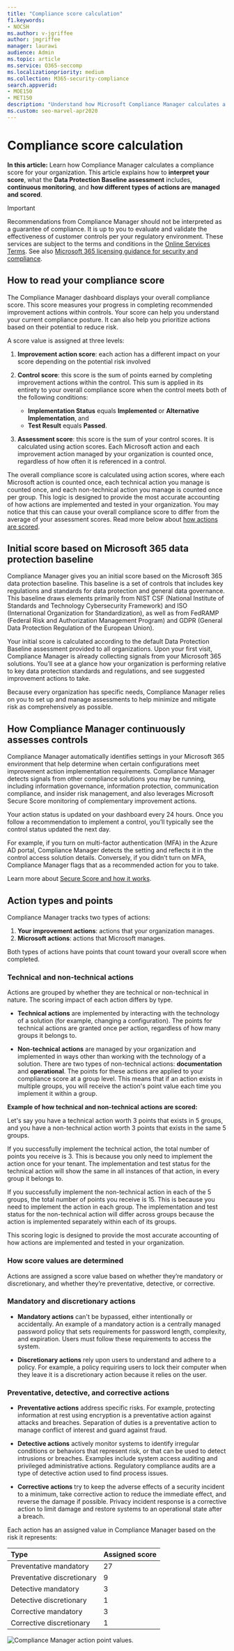 ```yaml
---
title: "Compliance score calculation"
f1.keywords:
- NOCSH
ms.author: v-jgriffee
author: jmgriffee
manager: laurawi
audience: Admin
ms.topic: article
ms.service: O365-seccomp
ms.localizationpriority: medium
ms.collection: M365-security-compliance
search.appverid: 
- MOE150
- MET150
description: "Understand how Microsoft Compliance Manager calculates a personalized score based on actions taken to address risks and improve your compliance posture."
ms.custom: seo-marvel-apr2020
---
```


# Compliance score calculation

**In this article:** Learn how Compliance Manager calculates a compliance score for your organization. This article explains how to **interpret your score**, what the **Data Protection Baseline assessment** includes, **continuous monitoring**, and **how different types of actions are managed and scored**.

> [!IMPORTANT]
> Recommendations from Compliance Manager should not be interpreted as a guarantee of compliance. It is up to you to evaluate and validate the effectiveness of customer controls per your regulatory environment. These services are subject to the terms and conditions in the [Online Services Terms](https://go.microsoft.com/fwlink/?linkid=2108910). See also [Microsoft 365 licensing guidance for security and compliance](/office365/servicedescriptions/microsoft-365-service-descriptions/microsoft-365-tenantlevel-services-licensing-guidance/microsoft-365-security-compliance-licensing-guidance).

## How to read your compliance score

The Compliance Manager dashboard displays your overall compliance score. This score measures your progress in completing recommended improvement actions within controls. Your score can help you understand your current compliance posture. It can also help you prioritize actions based on their potential to reduce risk.

A score value is assigned at three levels:

1. **Improvement action score**: each action has a different impact on your score depending on the potential risk involved

2. **Control score**: this score is the sum of points earned by completing improvement actions within the control. This sum is applied in its entirety to your overall compliance score when the control meets both of the following conditions:
    - **Implementation Status** equals **Implemented** or **Alternative Implementation**, and
    - **Test Result** equals **Passed**.

3. **Assessment score**: this score is the sum of your control scores. It is calculated using action scores. Each Microsoft action and each improvement action managed by your organization is counted once, regardless of how often it is referenced in a control.

The overall compliance score is calculated using action scores, where each Microsoft action is counted once, each technical action you manage is counted once, and each non-technical action you manage is counted once per group. This logic is designed to provide the most accurate accounting of how actions are implemented and tested in your organization. You may notice that this can cause your overall compliance score to differ from the average of your assessment scores. Read more below about [how actions are scored](#action-types-and-points).

## Initial score based on Microsoft 365 data protection baseline
  
Compliance Manager gives you an initial score based on the Microsoft 365 data protection baseline. This baseline is a set of controls that includes key regulations and standards for data protection and general data governance. This baseline draws elements primarily from NIST CSF (National Institute of Standards and Technology Cybersecurity Framework) and ISO (International Organization for Standardization), as well as from FedRAMP (Federal Risk and Authorization Management Program) and GDPR (General Data Protection Regulation of the European Union).

Your initial score is calculated according to the default Data Protection Baseline assessment provided to all organizations. Upon your first visit, Compliance Manager is already collecting signals from your Microsoft 365 solutions. You’ll see at a glance how your organization is performing relative to key data protection standards and regulations, and see suggested improvement actions to take.

Because every organization has specific needs, Compliance Manager relies on you to set up and manage assessments to help minimize and mitigate risk as comprehensively as possible.

## How Compliance Manager continuously assesses controls

Compliance Manager automatically identifies settings in your Microsoft 365 environment that help determine when certain configurations meet improvement action implementation requirements. Compliance Manager detects signals from other compliance solutions you may be running, including information governance, information protection, communication compliance, and insider risk management, and also leverages Microsoft Secure Score monitoring of complementary improvement actions.

Your action status is updated on your dashboard every 24 hours. Once you follow a recommendation to implement a control, you’ll typically see the control status updated the next day.

For example, if you turn on multi-factor authentication (MFA) in the Azure AD portal, Compliance Manager detects the setting and reflects it in the control access solution details. Conversely, if you didn’t turn on MFA, Compliance Manager flags that as a recommended action for you to take.

Learn more about [Secure Score and how it works](../security/defender/microsoft-secure-score.md).
  
## Action types and points

Compliance Manager tracks two types of actions:

1. **Your improvement actions**: actions that your organization manages.
2. **Microsoft actions**: actions that Microsoft manages.

Both types of actions have points that count toward your overall score when completed.

### Technical and non-technical actions

Actions are grouped by whether they are technical or non-technical in nature. The scoring impact of each action differs by type.

- **Technical actions** are implemented by interacting with the technology of a solution (for example, changing a configuration). The points for technical actions are granted once per action, regardless of how many groups it belongs to.

- **Non-technical actions** are managed by your organization and implemented in ways other than working with the technology of a solution. There are two types of non-technical actions: **documentation** and **operational**. The points for these actions are applied to your compliance score at a group level. This means that if an action exists in multiple groups, you will receive the action's point value each time you implement it within a group.

**Example of how technical and non-technical actions are scored:**

Let's say you have a technical action worth 3 points that exists in 5 groups, and you have a non-technical action worth 3 points that exists in the same 5 groups.

If you successfully implement the technical action, the total number of points you receive is 3. This is because you only need to implement the action once for your tenant. The implementation and test status for the technical action will show the same in all instances of that action, in every group it belongs to.

If you successfully implement the non-technical action in each of the 5 groups, the total number of points you receive is 15. This is because you need to implement the action in each group. The implementation and test status for the non-technical action will differ across groups because the action is implemented separately within each of its groups.

This scoring logic is designed to provide the most accurate accounting of how actions are implemented and tested in your organization.

### How score values are determined

Actions are assigned a score value based on whether they’re mandatory or discretionary, and whether they’re preventative, detective, or corrective.

### Mandatory and discretionary actions

- **Mandatory actions** can't be bypassed, either intentionally or accidentally. An example of a mandatory action is a centrally managed password policy that sets requirements for password length, complexity, and expiration. Users must follow these requirements to access the system.
  
- **Discretionary actions** rely upon users to understand and adhere to a policy. For example, a policy requiring users to lock their computer when they leave it is a discretionary action because it relies on the user.
  
### Preventative, detective, and corrective actions
  
- **Preventative actions** address specific risks. For example, protecting information at rest using encryption is a preventative action against attacks and breaches. Separation of duties is a preventative action to manage conflict of interest and guard against fraud.
  
- **Detective actions** actively monitor systems to identify irregular conditions or behaviors that represent risk, or that can be used to detect intrusions or breaches. Examples include system access auditing and privileged administrative actions. Regulatory compliance audits are a type of detective action used to find process issues.
  
- **Corrective actions** try to keep the adverse effects of a security incident to a minimum, take corrective action to reduce the immediate effect, and reverse the damage if possible. Privacy incident response is a corrective action to limit damage and restore systems to an operational state after a breach.
  
Each action has an assigned value in Compliance Manager based on the risk it represents:

|**Type**|**Assigned score**|
|:-----|:-----|
| Preventative mandatory | 27 |
| Preventative discretionary | 9 |
| Detective mandatory | 3 |
| Detective discretionary | 1 |
| Corrective mandatory | 3 |
| Corrective discretionary | 1 |
  
![Compliance Manager action point values.](../media/compliance-score-action-scoring.png "Compliance Manager action point values")